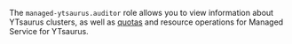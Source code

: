 The `managed-ytsaurus.auditor` role allows you to view information about YTsaurus clusters, as well as [quotas](../../managed-ytsaurus/concepts/limits.md#quotas) and resource operations for Managed Service for YTsaurus.
